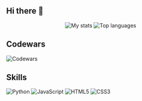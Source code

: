 ## Hi there 👋
<!--
**aringuzel/aringuzel** is a ✨ _special_ ✨ repository because its `README.md` (this file) appears on your GitHub profile.
-->
<div align="center">
  <img alt="My stats" src="https://github-readme-stats.vercel.app/api?username=aringuzel&show_icons=true"/>
  <img alt="Top languages" src="https://github-readme-stats.vercel.app/api/top-langs/?username=aringuzel&layout=pie"/>
</div>


## Codewars
![Codewars](https://www.codewars.com/users/guzel1/badges/large)


## Skills
![Python](https://img.shields.io/badge/Python-3776AB?style=for-the-badge&logo=python&logoColor=white)
![JavaScript](https://img.shields.io/badge/JavaScript-F7DF1E?style=for-the-badge&logo=javascript&logoColor=black)
![HTML5](https://img.shields.io/badge/HTML5-E34F26?style=for-the-badge&logo=html5&logoColor=white)
![CSS3](https://img.shields.io/badge/CSS3-1572B6?style=for-the-badge&logo=css3&logoColor=white)
